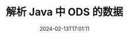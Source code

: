 ---
############################# Static ############################
layout: "auto-gen-parser"
date: 2024-02-13T17:01:11
draft: false
otherformats: 

############################# Head ############################
head_title: "解析 Java 中 ODS 的数据"
head_description: "快速解析 Java 中文档的数据。"

############################# Header ############################
title: "解析 Java 中 ODS 的数据"
description: "使用几行 Java 代码解析来自 ODS 的数据。"
bg_image: "https://cms.admin.containerize.com/templates/aspose/App_Themes/V3/images/bg/header1.png"
bg_overlay: false
button:
    enable: true
    icon: "fas fa-arrow-down"
    label: "下载免费试用版"
    link: "https://downloads.groupdocs.com/parser/java"

############################# SubMenu ############################
submenu:
    enable: true

    left:
        img_alt: "GroupDocs.Parser for Java"
        image: "https://cms.admin.containerize.com/templates/groupdocs/images/product-logos/90x90-noborder/groupdocs-parser-java.png"
        product: "GroupDocs.Parser"
        platform: "Java"

    middle:
        button:

            # button loop
            - link: "https://apireference.groupdocs.com/parser/java"
              text: "API参考"

            # button loop
            - link: "https://github.com/groupdocs-parser"
              text: "代码示例"

            # button loop
            - link: "https://products.groupdocs.app/parser/family"
              text: "现场演示"

            # button loop
            - link: "https://purchase.groupdocs.com/pricing/parser/java"
              text: "价钱"

    right:
        link_download: "https://downloads.groupdocs.com/parser"
        link_learn: "https://docs.groupdocs.com/parser/java"
        link_buy: "https://purchase.groupdocs.com"

############################# About ############################
about:
    enable: true
    title: "使用 GroupDocs.Parser for Java 中的模板解析数据"
    content: |
        模板可以极大地提高从文档中提取数据的效率、准确性和一致性。 GroupDocs.Parser for Java 提供了使用模板的强大解决方案。
        
        使用 GroupDocs.Parser for Java，您可以轻松地为不同类型的文档创建模板，包括 PDF 和 Microsoft Word 文档。您还可以使用模板对多个文档进行批量解析。

        在 GroupDocs.Parser for Java 中使用模板的最佳做法包括使用唯一标识符并在部署之前彻底测试模板。使用 GroupDocs.Parser for Java，您可以优化数据提取并获得更好的结果。

        立即下载并尝试 GroupDocs.Parser for Java，以简化您的文档解析任务并提高您的工作效率。我们的文档和支持资源可帮助您入门并取得成功。

        要详细了解文档解析，请参阅[文档](https://docs.groupdocs.com/parser/java/working-with-templates/)。

############################# More ############################
more:
    enable: true
    title_left: "系统要求"
    content_left: |
        GroupDocs.Parser for Java 所有主要平台和操作系统均支持 API。在执行下面的代码之前，请确保您的系统上安装了以下先决条件。
        
        * 操作系统：Microsoft Windows、Linux、MacOS
        * 开发环境：NetBeans, Intellij IDEA, Eclipse, etc.
        * 构架
        * 从 [Maven](https://repository.groupdocs.com/webapp/#/artifacts/browse/tree/General/repo/com/groupdocs/groupdocs-parser) 下载最新版本的 GroupDocs.Parser for Java

    title_right: "为什么使用GroupDocs.Parser for Java"
    content_right: |
        * 支持从任何支持的文档中提取纯文本    
        * 通过用户定义的模板解析文档    
        * 全面支持结构化文本提取    
        * 通过关键字和正则表达式进行文本搜索    
        * 提取格式化文本、元数据、图像、容器和附件    
        * 提取某些支持的文档格式的目录    
        * 从 PDF 文档解析表单数据    
        * 从文档中提取超链接           

############################# Demos ############################
demos:
    enable: true
    title: "现场演示 - 解析来自 ODS 在线的数据"
    content: |
       立即访问 [GroupDocs.Parser 现场演示](https://products.groupdocs.app/parser/ods) 网站解析 ODS 文件中的数据。
       现场演示有以下好处。
        
############################# About Formats ############################
about_formats:
    enable: true

############################# More Formats ############################
more_formats:
    enable: true
    title: "解析其他文档格式的数据"
    content: |
        Java 文档解析文件格式和图像的 API。提取一些流行文件格式的数据，如下所述。

############################# Back to top ###############################
back_to_top:
    enable: true
---